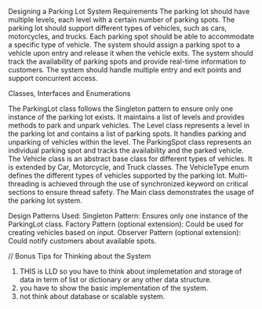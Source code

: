 Designing a Parking Lot System
Requirements
The parking lot should have multiple levels, each level with a certain number of parking spots.
The parking lot should support different types of vehicles, such as cars, motorcycles, and trucks.
Each parking spot should be able to accommodate a specific type of vehicle.
The system should assign a parking spot to a vehicle upon entry and release it when the vehicle exits.
The system should track the availability of parking spots and provide real-time information to customers.
The system should handle multiple entry and exit points and support concurrent access.

Classes, Interfaces and Enumerations

The ParkingLot class follows the Singleton pattern to ensure only one instance of the parking lot exists. It maintains a list of levels and provides methods to park and unpark vehicles.
The Level class represents a level in the parking lot and contains a list of parking spots. It handles parking and unparking of vehicles within the level.
The ParkingSpot class represents an individual parking spot and tracks the availability and the parked vehicle.
The Vehicle class is an abstract base class for different types of vehicles. It is extended by Car, Motorcycle, and Truck classes.
The VehicleType enum defines the different types of vehicles supported by the parking lot.
Multi-threading is achieved through the use of synchronized keyword on critical sections to ensure thread safety.
The Main class demonstrates the usage of the parking lot system.

Design Patterns Used:
Singleton Pattern: Ensures only one instance of the ParkingLot class.
Factory Pattern (optional extension): Could be used for creating vehicles based on input.
Observer Pattern (optional extension): Could notify customers about available spots.


// Bonus Tips for Thinking about the System
1. THIS is LLD so you have to think about implemetation and storage of data in term of list or dictionary or any other data structure.
2. you have to show the basic implementation of the system.
3. not think about database or scalable system.
